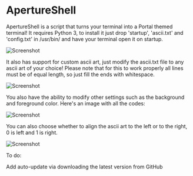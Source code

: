 # ApertureShell
ApertureShell is a script that turns your terminal into a Portal themed terminal! It requires Python 3, to install it just drop 'startup', 'ascii.txt' and 'config.txt' in /usr/bin/ and have your terminal open it on startup.

![Screenshot](https://slimgur.com/images/2015/06/25/8d22965090c05bbb59d2cda0611e084f.png)

It also has support for custom ascii art, just modify the ascii.txt file to any ascii art of your choice! Please note that for this to work properly all lines must be of equal length, so just fill the ends with whitespace.

![Screenshot](https://slimgur.com/images/2015/08/21/33855c62123242ac14c235100fd1aed3.png)

You also have the ability to modify other settings such as the background and foreground color. Here's an image with all the codes:  

![Screenshot](https://slimgur.com/images/2015/08/21/57981e571fb1ada8a5a50bcda7423f75.png)

You can also choose whether to align the ascii art to the left or to the right, 0 is left and 1 is right.  

![Screenshot](https://slimgur.com/images/2015/08/21/c922f76b3bc5237658f1cdfe605b858d.png)

To do:

Add auto-update via downloading the latest version from GitHub
